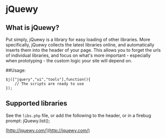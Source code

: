 # jQuewy

## What is jQuewy?

Put simply, jQuewy is a library for easy loading of other libraries.
More specifically, jQuewy collects the latest libraries online, and automatically inserts them into the header of your page. This allows you to forget the urls of individual libraries, and focus on what's more important - especially when prototyping - the custom logic your site will depend on.

##Usage:

	$j(["jquery","ui","tools"],function(){
		// The scripts are ready to use
	});
	
## Supported libraries

See the `libs.php` file, or add the following to the header, or in a firebug prompt:
	jQuewy.list();

[http://jquewy.com/](http://jquewy.com/)
